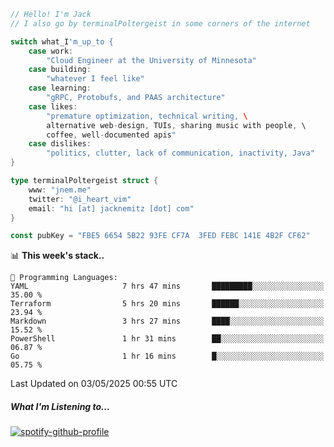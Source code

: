 ```go
// Hello! I'm Jack
// I also go by terminalPoltergeist in some corners of the internet

switch what_I'm_up_to {
    case work:
        "Cloud Engineer at the University of Minnesota"
    case building:
        "whatever I feel like"
    case learning:
        "gRPC, Protobufs, and PAAS architecture"
    case likes:
        "premature optimization, technical writing, \
        alternative web-design, TUIs, sharing music with people, \
        coffee, well-documented apis"
    case dislikes:
        "politics, clutter, lack of communication, inactivity, Java"
}

type terminalPoltergeist struct {
    www: "jnem.me"
    twitter: "@i_heart_vim"
    email: "hi [at] jacknemitz [dot] com"
}

const pubKey = "FBE5 6654 5B22 93FE CF7A  3FED FEBC 141E 4B2F CF62"
```

<!--START_SECTION:waka-->
📊 **This week's stack..** 

```text
💬 Programming Languages: 
YAML                     7 hrs 47 mins       █████████░░░░░░░░░░░░░░░░   35.00 % 
Terraform                5 hrs 20 mins       ██████░░░░░░░░░░░░░░░░░░░   23.94 % 
Markdown                 3 hrs 27 mins       ████░░░░░░░░░░░░░░░░░░░░░   15.52 % 
PowerShell               1 hr 31 mins        ██░░░░░░░░░░░░░░░░░░░░░░░   06.87 % 
Go                       1 hr 16 mins        █░░░░░░░░░░░░░░░░░░░░░░░░   05.75 % 
```


 Last Updated on 03/05/2025 00:55 UTC
<!--END_SECTION:waka-->

##### What I'm Listening to...

[![spotify-github-profile](https://jnem.me/listening-item?maxAge=2592000)](https://jnem.me/listening)
